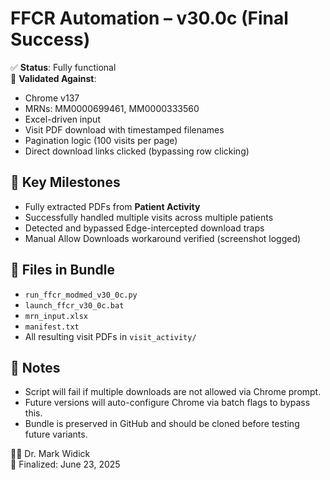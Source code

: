 # FFCR Automation – v30.0c (Final Success)

✅ **Status**: Fully functional  
🧪 **Validated Against**:
- Chrome v137
- MRNs: MM0000699461, MM0000333560
- Excel-driven input
- Visit PDF download with timestamped filenames
- Pagination logic (100 visits per page)
- Direct download links clicked (bypassing row clicking)

## 🔐 Key Milestones
- Fully extracted PDFs from **Patient Activity**
- Successfully handled multiple visits across multiple patients
- Detected and bypassed Edge-intercepted download traps
- Manual Allow Downloads workaround verified (screenshot logged)

## 🧩 Files in Bundle
- `run_ffcr_modmed_v30_0c.py`
- `launch_ffcr_v30_0c.bat`
- `mrn_input.xlsx`
- `manifest.txt`
- All resulting visit PDFs in `visit_activity/`

## 🧠 Notes
- Script will fail if multiple downloads are not allowed via Chrome prompt.
- Future versions will auto-configure Chrome via batch flags to bypass this.
- Bundle is preserved in GitHub and should be cloned before testing future variants.

👨‍⚕️ Dr. Mark Widick  
📅 Finalized: June 23, 2025
